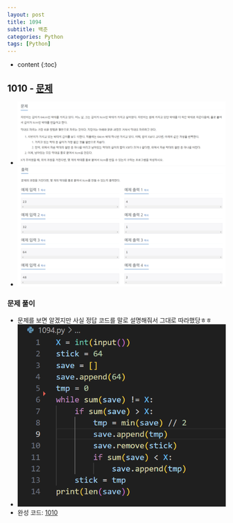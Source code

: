 ```yaml
---
layout: post
title: 1094
subtitle: 백준
categories: Python
tags: [Python]
---
```


* content
{:toc}

## 1010 - [문제](https://www.acmicpc.net/problem/1094)
+ ![문제](/style/image/1094_Q.png)
+ ![문제](/style/image/1094_IO.png)

### 문제 풀이
+ 문제를 보면 알겠지만 사실 정답 코드를 말로 설명해줘서 그대로 따라했당ㅎㅎ
+ ![코드](/style/image/1094.png)
+ 완성 코드: [1010](https://github.com/ggsong0328/solved.ac/blob/solved.ac/1094.py)
